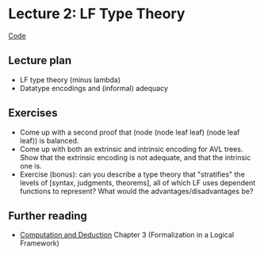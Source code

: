 # Lecture 2: LF Type Theory


[Code](https://github.com/chrisamaphone/lf-class/blob/main/code/nat-even2.elf)

## Lecture plan

* LF type theory (minus lambda)
* Datatype encodings and (informal) adequacy

## Exercises
* Come up with a second proof that (node (node leaf leaf) (node leaf leaf))
  is balanced.
* Come up with both an extrinsic and intrinsic encoding for AVL trees. Show
  that the extrinsic encoding is not adequate, and that the intrinsic one
  is.
* Exercise (bonus): can you describe a type theory that "stratifies" the
  levels of [syntax, judgments, theorems], all of which LF uses dependent
  functions to represent? What would the advantages/disadvantages be?

## Further reading
* [Computation and Deduction](https://cs.mcgill.ca/~bpientka/courses/comp523-08/cd.pdf) Chapter 3 (Formalization in a Logical Framework)

